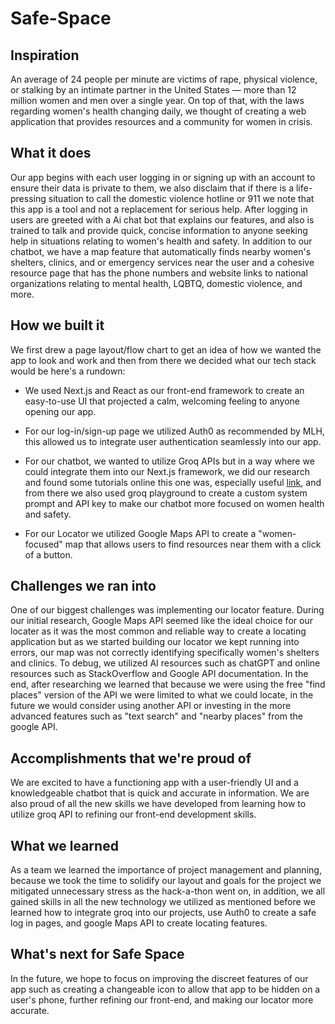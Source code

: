 # Safe-Space

## Inspiration
An average of 24 people per minute are victims of rape, physical violence, or stalking by an intimate partner in the United States — more than 12 million women and men over a single year. On top of that, with the laws regarding women's health changing daily, we thought of creating a web application that provides resources and a community for women in crisis. 

## What it does
Our app begins with each user logging in or signing up with an account to ensure their data is private to them, we also disclaim that if there is a life-pressing situation to call the domestic violence hotline or 911 we note that this app is a tool and not a replacement for serious help.  After logging in users are greeted with a  Ai chat bot that explains our features, and also is trained to talk and provide quick, concise information to anyone seeking help in situations relating to women's health and safety. In addition to our chatbot, we have a map feature that automatically finds nearby women's shelters, clinics, and or emergency services near the user and a cohesive resource page that has the phone numbers and website links to national organizations relating to mental health, LQBTQ, domestic violence, and more.

## How we built it
We first drew a page layout/flow chart to get an idea of how we wanted the app to look and work and then from there we decided what our tech stack would be here's a rundown:

- We used Next.js and React as our front-end framework to create an easy-to-use UI that projected a calm, welcoming feeling to anyone opening our app.

- For our log-in/sign-up page we utilized Auth0 as recommended by MLH, this allowed us to integrate user authentication seamlessly into our app.

- For our chatbot, we wanted to utilize Groq APIs but in a way where we could integrate them into our Next.js framework, we did our research and found some tutorials online this one was, especially useful [link](https://dev.to/gregharis/build-your-first-ai-chatbot-a-react-and-typescript-project-with-groq-cloud-api-1dp3), and from there we also used groq playground to create a custom system prompt and API key to make our chatbot more focused on women health and safety.

- For our Locator we utilized Google Maps API to create a "women-focused" map that allows users to find resources near them with a click of a button.

## Challenges we ran into
One of our biggest challenges was implementing our locator feature. During our initial research, Google Maps API seemed like the ideal choice for our locater as it was the most common and reliable way to create a locating application but as we started building our locator we kept running into errors, our map was not correctly identifying specifically women's shelters and clinics. To debug, we utilized AI resources such as chatGPT and online resources such as StackOverflow and Google API documentation. In the end, after researching we learned that because we were using the free "find places" version of the API we were limited to what we could locate, in the future we would consider using another API or investing in the more advanced features such as "text search" and "nearby places" from the google API. 
## Accomplishments that we're proud of
We are excited to have a functioning app with a user-friendly UI and a knowledgeable chatbot that is quick and accurate in information. We are also proud of all the new skills we have developed from learning how to utilize groq API to refining our front-end development skills.
## What we learned
As a team we learned the importance of project management and planning, because we took the time to solidify our layout and goals for the project we mitigated unnecessary stress as the hack-a-thon went on, in addition, we all gained skills in all the new technology we utilized as mentioned before we learned how to integrate groq into our projects, use Auth0 to create a safe log in pages, and google Maps API to create locating features. 
## What's next for Safe Space
In the future, we hope to focus on improving the discreet features of our app such as creating a changeable icon to allow that app to be hidden on a user's phone,  further refining our front-end, and making our locator more accurate. 
